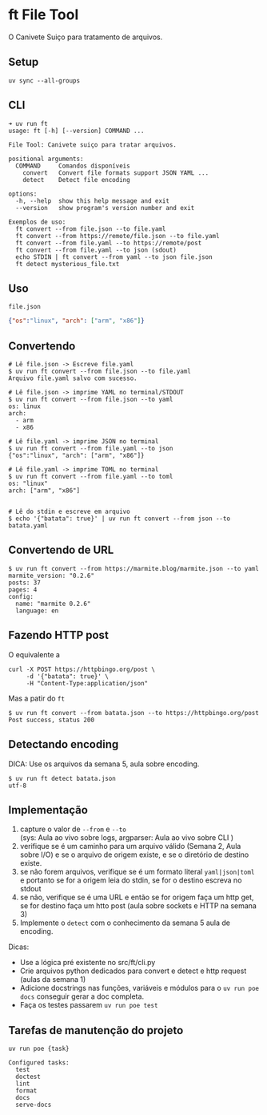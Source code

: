 # ft File Tool 

O Canivete Suiço para tratamento de arquivos.


## Setup

```
uv sync --all-groups
```

## CLI

```console
➜ uv run ft
usage: ft [-h] [--version] COMMAND ...

File Tool: Canivete suiço para tratar arquivos.

positional arguments:
  COMMAND     Comandos disponíveis
    convert   Convert file formats support JSON YAML ...
    detect    Detect file encoding

options:
  -h, --help  show this help message and exit
  --version   show program's version number and exit

Exemplos de uso:
  ft convert --from file.json --to file.yaml
  ft convert --from https://remote/file.json --to file.yaml
  ft convert --from file.yaml --to https://remote/post
  ft convert --from file.yaml --to json (sdout)
  echo STDIN | ft convert --from yaml --to json file.json
  ft detect mysterious_file.txt
```

## Uso

`file.json`
```json
{"os":"linux", "arch": ["arm", "x86"]}
```

## Convertendo

```console
# Lê file.json -> Escreve file.yaml
$ uv run ft convert --from file.json --to file.yaml
Arquivo file.yaml salvo com sucesso.

# Lê file.json -> imprime YAML no terminal/STDOUT
$ uv run ft convert --from file.json --to yaml
os: linux
arch:
  - arm
  - x86

# Lê file.yaml -> imprime JSON no terminal
$ uv run ft convert --from file.yaml --to json
{"os":"linux", "arch": ["arm", "x86"]}

# Lê file.yaml -> imprime TOML no terminal
$ uv run ft convert --from file.yaml --to toml
os: "linux"
arch: ["arm", "x86"]


# Lê do stdin e escreve em arquivo
$ echo '{"batata": true}' | uv run ft convert --from json --to batata.yaml 
```

## Convertendo de URL

```console
$ uv run ft convert --from https://marmite.blog/marmite.json --to yaml
marmite_version: "0.2.6"
posts: 37
pages: 4
config:
  name: "marmite 0.2.6"
  language: en
```

## Fazendo HTTP post

O equivalente a 

```
curl -X POST https://httpbingo.org/post \
     -d '{"batata": true}' \
     -H "Content-Type:application/json"
```

Mas a patir do `ft`

```console
$ uv run ft convert --from batata.json --to https://httpbingo.org/post
Post success, status 200
```

## Detectando encoding

DICA: Use os arquivos da semana 5, aula sobre encoding.

```console
$ uv run ft detect batata.json
utf-8
```


## Implementação


1. capture o valor de `--from` e `--to`    
   (sys: Aula ao vivo sobre logs, argparser: Aula ao vivo sobre CLI )
2. verifique se é um caminho para um arquivo válido (Semana 2, Aula sobre I/O) e se o arquivo de origem existe, e se o diretório de destino existe.
3. se não forem arquivos, verifique se é um formato literal `yaml|json|toml` e portanto se for a origem leia do stdin, se for o destino escreva no stdout
4. se não, verifique se é uma URL e então se for origem faça um http get, se for destino faça um htto post (aula sobre sockets e HTTP na semana 3)
5. Implemente o `detect` com o conhecimento da semana 5 aula de encoding.


Dicas:

- Use a lógica pré existente no src/ft/cli.py
- Crie arquivos python dedicados para convert e detect e http request (aulas da semana 1)
- Adicione docstrings nas funções, variáveis e módulos para o `uv run poe docs` conseguir gerar a doc completa.
- Faça os testes passarem `uv run poe test`


## Tarefas de manutenção do projeto

`uv run poe {task}`

```
Configured tasks:
  test
  doctest
  lint
  format
  docs
  serve-docs
```
